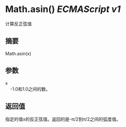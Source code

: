 # Math.asin() _ECMAScript v1_

计算反正弦值

## 摘要

Math.asin(x)

## 参数

x  
    -1.0和1.0之间的数。

## 返回值

指定的值x的反正弦值。返回的是-π/2到π/2之间的弧度值。

